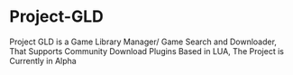 # Project-GLD
Project GLD is a Game Library Manager/ Game Search and Downloader, That Supports Community Download Plugins Based in LUA, The Project is Currently in Alpha
